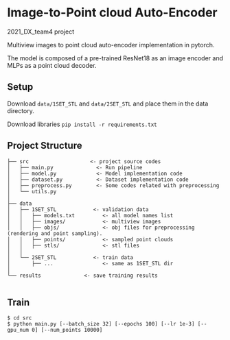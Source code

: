 # Image-to-Point cloud Auto-Encoder
2021_DX_team4 project

Multiview images to point cloud auto-encoder implementation in pytorch.

The model is composed of a pre-trained ResNet18 as an image encoder and MLPs as a point cloud decoder.

## Setup
Download `data/1SET_STL` and `data/2SET_STL` and place them in the data directory.

Download libraries `pip install -r requirements.txt`

## Project Structure
```
├── src                    <- project source codes
│   ├── main.py              <- Run pipeline
│   ├── model.py             <- Model implementation code
│   ├── dataset.py           <- Dataset implementation code
│   ├── preprocess.py        <- Some codes related with preprocessing
│   └── utils.py
│
├── data
│   ├── 1SET_STL            <- validation data
│   │   ├── models.txt         <- all model names list
│   │   ├── images/            <- multiview images
│   │   ├── objs/              <- obj files for preprocessing (rendering and point sampling).
│   │   ├── points/            <- sampled point clouds
│   │   ├── stls/              <- stl files
│   │
│   └── 2SET_STL            <- train data
│       ├── ...                <- same as 1SET_STL dir   
│        
└── results              <- save training results


```
## Train
```
$ cd src
$ python main.py [--batch_size 32] [--epochs 100] [--lr 1e-3] [--gpu_num 0] [--num_points 10000]
```

